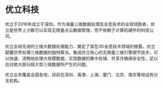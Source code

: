 # 

# 优立科技

优立于2016年成立于深圳。作为海量三维数据处理及全息技术的全球领跑者，优立是世界上少数可以实现无限量点云数据管理，而不依赖于计算机硬件的科技公司。

优立全球先进的三维大数据处理能力，奠定了其在3D全息技术领域的根基。优立颠覆世界处理三维数据的独特算法，集成优立核心的无限量三维引擎细节技术，可以快速、流畅地处理大规模数据，实现数据的集中存储、共享并确保安全性，足以应对绝大部分超大型三维数据所产生的问题。

优立业务覆盖全国各地，目前在深圳、香港、上海、厦门、北京、南京等地设有分支机构。


